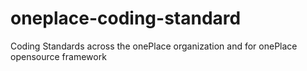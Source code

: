 # oneplace-coding-standard
Coding Standards across the onePlace organization and for onePlace opensource framework
